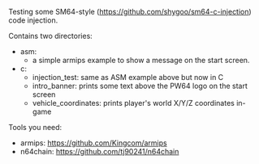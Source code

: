 Testing some SM64-style (https://github.com/shygoo/sm64-c-injection) code injection.

Contains two directories:
* asm:
    - a simple armips example to show a message on the start screen.
* c:
    - injection_test: same as ASM example above but now in C
    - intro_banner: prints some text above the PW64 logo on the start screen
    - vehicle_coordinates: prints player's world X/Y/Z coordinates in-game


Tools you need:
  - armips: https://github.com/Kingcom/armips
  - n64chain: https://github.com/tj90241/n64chain

